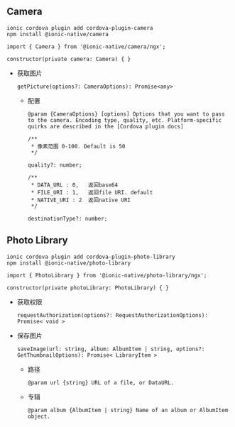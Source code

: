 ## Camera

```
ionic cordova plugin add cordova-plugin-camera
npm install @ionic-native/camera
```

```
import { Camera } from '@ionic-native/camera/ngx';

constructor(private camera: Camera) { }
```

+ 获取图片

   ```
   getPicture(options?: CameraOptions): Promise<any>
   ```

   + 配置
   
      ```
      @param {CameraOptions} [options] Options that you want to pass to the camera. Encoding type, quality, etc. Platform-specific quirks are described in the [Cordova plugin docs]
      ```
      
       ```
       /**
        * 像素范围 0-100. Default is 50
        */

       quality?: number;

       /**
        * DATA_URL : 0,   返回base64
        * FILE_URI : 1,   返回file URI. default
        * NATIVE_URI : 2  返回native URI
        */

       destinationType?: number;
       ```




## Photo Library

```
ionic cordova plugin add cordova-plugin-photo-library
npm install @ionic-native/photo-library
```

```
import { PhotoLibrary } from '@ionic-native/photo-library/ngx';

constructor(private photoLibrary: PhotoLibrary) { }
```

+ 获取权限

   ```
   requestAuthorization(options?: RequestAuthorizationOptions): Promise< void >
   ```

+ 保存图片

   ```
   saveImage(url: string, album: AlbumItem | string, options?: GetThumbnailOptions): Promise< LibraryItem >
   ```
   
   + 路径
   
      ```
      @param url {string} URL of a file, or DataURL.
      ```
   
   + 专辑
   
      ```
      @param album {AlbumItem | string} Name of an album or AlbumItem object.
      ```
